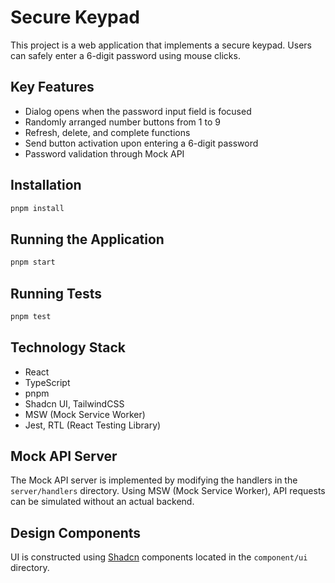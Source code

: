 # Secure Keypad

This project is a web application that implements a secure keypad. Users can safely enter a 6-digit password using mouse clicks.

## Key Features

- Dialog opens when the password input field is focused
- Randomly arranged number buttons from 1 to 9
- Refresh, delete, and complete functions
- Send button activation upon entering a 6-digit password
- Password validation through Mock API

## Installation

```bash
pnpm install
```

## Running the Application

```bash
pnpm start
```

## Running Tests

```bash
pnpm test
```

## Technology Stack

- React
- TypeScript
- pnpm
- Shadcn UI, TailwindCSS
- MSW (Mock Service Worker)
- Jest, RTL (React Testing Library)

## Mock API Server

The Mock API server is implemented by modifying the handlers in the `server/handlers` directory. Using MSW (Mock Service Worker), API requests can be simulated without an actual backend.

## Design Components

UI is constructed using [Shadcn](https://ui.shadcn.com/) components located in the `component/ui` directory.

